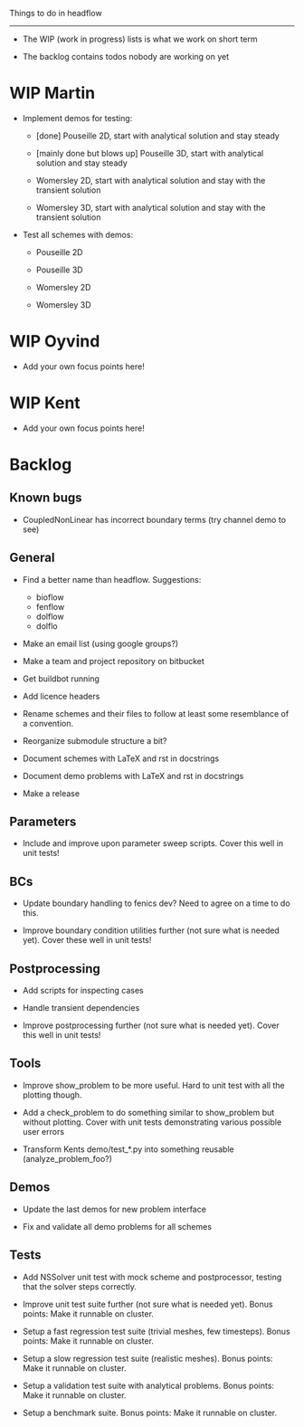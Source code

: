 Things to do in headflow
************************

- The WIP (work in progress) lists is what we work on short term

- The backlog contains todos nobody are working on yet


WIP Martin
==========

- Implement demos for testing:

  - [done] Pouseille 2D, start with analytical solution and stay steady

  - [mainly done but blows up] Pouseille 3D, start with analytical solution and stay steady

  - Womersley 2D, start with analytical solution and stay with the transient solution

  - Womersley 3D, start with analytical solution and stay with the transient solution

- Test all schemes with demos:

  - Pouseille 2D

  - Pouseille 3D

  - Womersley 2D

  - Womersley 3D


WIP Oyvind
==========

- Add your own focus points here!


WIP Kent
========

- Add your own focus points here!


Backlog
=======

Known bugs
----------

- CoupledNonLinear has incorrect boundary terms (try channel demo to see)


General
-------

- Find a better name than headflow. Suggestions:

    - bioflow
    - fenflow
    - dolflow
    - dolflo

- Make an email list (using google groups?)

- Make a team and project repository on bitbucket

- Get buildbot running

- Add licence headers

- Rename schemes and their files to follow at least some resemblance
  of a convention.

- Reorganize submodule structure a bit?

- Document schemes with LaTeX and rst in docstrings

- Document demo problems with LaTeX and rst in docstrings

- Make a release


Parameters
----------

- Include and improve upon parameter sweep scripts. Cover this well in unit tests!


BCs
---

- Update boundary handling to fenics dev? Need to agree on a time to do this.

- Improve boundary condition utilities further (not sure what is needed yet).
  Cover these well in unit tests!


Postprocessing
--------------

- Add scripts for inspecting cases

- Handle transient dependencies

- Improve postprocessing further (not sure what is needed yet).
  Cover this well in unit tests!


Tools
-----

- Improve show_problem to be more useful.
  Hard to unit test with all the plotting though.

- Add a check_problem to do something similar to show_problem but without plotting.
  Cover with unit tests demonstrating various possible user errors

- Transform Kents demo/test_*.py into something reusable (analyze_problem_foo?)


Demos
-----

- Update the last demos for new problem interface

- Fix and validate all demo problems for all schemes


Tests
-----

- Add NSSolver unit test with mock scheme and postprocessor,
  testing that the solver steps correctly.

- Improve unit test suite further (not sure what is needed yet).
  Bonus points: Make it runnable on cluster.

- Setup a fast regression test suite (trivial meshes, few timesteps).
  Bonus points: Make it runnable on cluster.

- Setup a slow regression test suite (realistic meshes).
  Bonus points: Make it runnable on cluster.

- Setup a validation test suite with analytical problems.
  Bonus points: Make it runnable on cluster.

- Setup a benchmark suite.
  Bonus points: Make it runnable on cluster.


